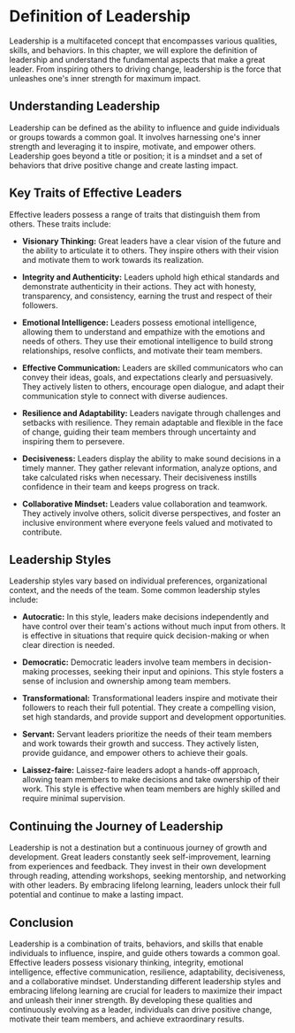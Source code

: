 Definition of Leadership
=================================

Leadership is a multifaceted concept that encompasses various qualities, skills, and behaviors. In this chapter, we will explore the definition of leadership and understand the fundamental aspects that make a great leader. From inspiring others to driving change, leadership is the force that unleashes one's inner strength for maximum impact.

**Understanding Leadership**
----------------------------

Leadership can be defined as the ability to influence and guide individuals or groups towards a common goal. It involves harnessing one's inner strength and leveraging it to inspire, motivate, and empower others. Leadership goes beyond a title or position; it is a mindset and a set of behaviors that drive positive change and create lasting impact.

**Key Traits of Effective Leaders**
-----------------------------------

Effective leaders possess a range of traits that distinguish them from others. These traits include:

* **Visionary Thinking:** Great leaders have a clear vision of the future and the ability to articulate it to others. They inspire others with their vision and motivate them to work towards its realization.

* **Integrity and Authenticity:** Leaders uphold high ethical standards and demonstrate authenticity in their actions. They act with honesty, transparency, and consistency, earning the trust and respect of their followers.

* **Emotional Intelligence:** Leaders possess emotional intelligence, allowing them to understand and empathize with the emotions and needs of others. They use their emotional intelligence to build strong relationships, resolve conflicts, and motivate their team members.

* **Effective Communication:** Leaders are skilled communicators who can convey their ideas, goals, and expectations clearly and persuasively. They actively listen to others, encourage open dialogue, and adapt their communication style to connect with diverse audiences.

* **Resilience and Adaptability:** Leaders navigate through challenges and setbacks with resilience. They remain adaptable and flexible in the face of change, guiding their team members through uncertainty and inspiring them to persevere.

* **Decisiveness:** Leaders display the ability to make sound decisions in a timely manner. They gather relevant information, analyze options, and take calculated risks when necessary. Their decisiveness instills confidence in their team and keeps progress on track.

* **Collaborative Mindset:** Leaders value collaboration and teamwork. They actively involve others, solicit diverse perspectives, and foster an inclusive environment where everyone feels valued and motivated to contribute.

**Leadership Styles**
---------------------

Leadership styles vary based on individual preferences, organizational context, and the needs of the team. Some common leadership styles include:

* **Autocratic:** In this style, leaders make decisions independently and have control over their team's actions without much input from others. It is effective in situations that require quick decision-making or when clear direction is needed.

* **Democratic:** Democratic leaders involve team members in decision-making processes, seeking their input and opinions. This style fosters a sense of inclusion and ownership among team members.

* **Transformational:** Transformational leaders inspire and motivate their followers to reach their full potential. They create a compelling vision, set high standards, and provide support and development opportunities.

* **Servant:** Servant leaders prioritize the needs of their team members and work towards their growth and success. They actively listen, provide guidance, and empower others to achieve their goals.

* **Laissez-faire:** Laissez-faire leaders adopt a hands-off approach, allowing team members to make decisions and take ownership of their work. This style is effective when team members are highly skilled and require minimal supervision.

**Continuing the Journey of Leadership**
----------------------------------------

Leadership is not a destination but a continuous journey of growth and development. Great leaders constantly seek self-improvement, learning from experiences and feedback. They invest in their own development through reading, attending workshops, seeking mentorship, and networking with other leaders. By embracing lifelong learning, leaders unlock their full potential and continue to make a lasting impact.

**Conclusion**
--------------

Leadership is a combination of traits, behaviors, and skills that enable individuals to influence, inspire, and guide others towards a common goal. Effective leaders possess visionary thinking, integrity, emotional intelligence, effective communication, resilience, adaptability, decisiveness, and a collaborative mindset. Understanding different leadership styles and embracing lifelong learning are crucial for leaders to maximize their impact and unleash their inner strength. By developing these qualities and continuously evolving as a leader, individuals can drive positive change, motivate their team members, and achieve extraordinary results.

